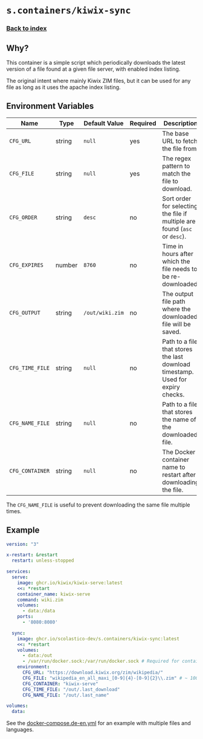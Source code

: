 # `s.containers/kiwix-sync`

### [Back to index](../../README.md)

## Why?

This container is a simple script which periodically downloads the latest
version of a file found at a given file server, with enabled index listing.

The original intent where mainly Kiwix ZIM files, but it can be used for any
file as long as it uses the apache index listing.

## Environment Variables

| Name                            | Type   | Default Value   | Required | Description                                                                     |
|---------------------------------|--------|-----------------|----------|---------------------------------------------------------------------------------|
| `CFG_URL`                       | string | `null`          | yes      | The base URL to fetch the file from.                                            |
| `CFG_FILE`                      | string | `null`          | yes      | The regex pattern to match the file to download.                                |
| `CFG_ORDER`                     | string | `desc`          | no       | Sort order for selecting the file if multiple are found (`asc` or `desc`).      |
| `CFG_EXPIRES`                   | number | `8760`          | no       | Time in hours after which the file needs to be re-downloaded.                   |
| `CFG_OUTPUT`                    | string | `/out/wiki.zim` | no       | The output file path where the downloaded file will be saved.                   |
| `CFG_TIME_FILE`                 | string | `null`          | no       | Path to a file that stores the last download timestamp. Used for expiry checks. |
| `CFG_NAME_FILE`                 | string | `null`          | no       | Path to a file that stores the name of the downloaded file.                     |
| `CFG_CONTAINER`                 | string | `null`          | no       | The Docker container name to restart after downloading the file.                |

The `CFG_NAME_FILE` is useful to prevent downloading the same file multiple times.

## Example

```yaml
version: "3"

x-restart: &restart
  restart: unless-stopped

services:
  serve:
    image: ghcr.io/kiwix/kiwix-serve:latest
    <<: *restart
    container_name: kiwix-serve
    command: wiki.zim
    volumes:
      - data:/data
    ports:
      - '8080:8080'

  sync:
    image: ghcr.io/scolastico-dev/s.containers/kiwix-sync:latest
    <<: *restart
    volumes:
      - data:/out
      - /var/run/docker.sock:/var/run/docker.sock # Required for container restart
    environment:
      CFG_URL: "https://download.kiwix.org/zim/wikipedia/"
      CFG_FILE: "wikipedia_en_all_maxi_[0-9]{4}-[0-9]{2}\\.zim" # ~ 100 GB
      CFG_CONTAINER: "kiwix-serve"
      CFG_TIME_FILE: "/out/.last_download"
      CFG_NAME_FILE: "/out/.last_name"

volumes:
  data:
```

See the [docker-compose.de-en.yml](./docker-compose.de-en.yml) for an example with multiple files and languages.
